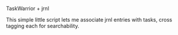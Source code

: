 TaskWarrior + jrnl

This simple little script lets me associate jrnl entries with tasks, cross tagging each for searchability.

